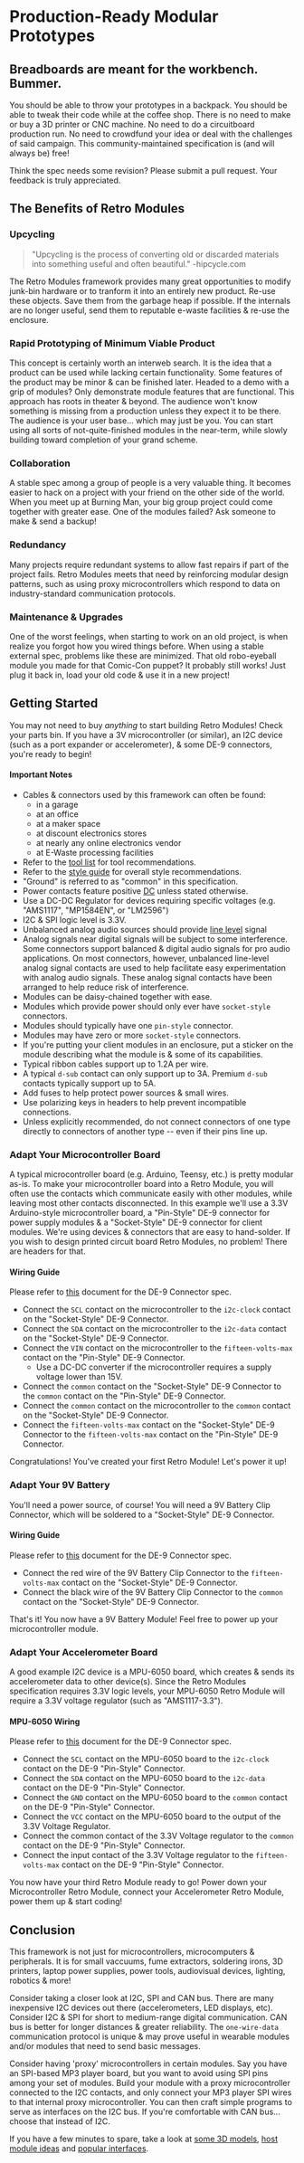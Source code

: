 # Production-Ready Modular Prototypes

## Breadboards are meant for the workbench. Bummer.
You should be able to throw your prototypes in a backpack. You should be able
to tweak their code while at the coffee shop. There is no need to make or buy a
3D printer or CNC machine. No need to do a circuitboard production run. No need
to crowdfund your idea or deal with the challenges of said campaign.
This community-maintained specification is (and will always be) free!

Think the spec needs some revision? Please submit a pull request.
Your feedback is truly appreciated.

## The Benefits of Retro Modules
### Upcycling
> "Upcycling is the process of converting old or discarded materials into
  something useful and often beautiful."
  -hipcycle.com

The Retro Modules framework provides many great opportunities to modify
junk-bin hardware or to tranform it into an entirely new product. Re-use these
objects. Save them from the garbage heap if possible. If the internals are no
longer useful, send them to reputable e-waste facilities & re-use the enclosure.

### Rapid Prototyping of Minimum Viable Product
This concept is certainly worth an interweb search. It is the idea that a
product can be used while lacking certain functionality. Some features of the
product may be minor & can be finished later. Headed to a demo with a grip of
modules? Only demonstrate module features that are functional.
This approach has roots in theater & beyond. The audience won't know something
is missing from a production unless they expect it to be there. The audience is
your user base... which may just be you. You can start using all sorts of
not-quite-finished modules in the near-term, while slowly building toward
completion of your grand scheme.

### Collaboration
A stable spec among a group of people is a very valuable thing. It becomes
easier to hack on a project with your friend on the other side of the world.
When you meet up at Burning Man, your big group project could come together
with greater ease. One of the modules failed? Ask someone to make & send a
backup!

### Redundancy
Many projects require redundant systems to allow fast repairs if part of the
project fails. Retro Modules meets that need by reinforcing modular design
patterns, such as using proxy microcontrollers which respond to data on
industry-standard communication protocols.

### Maintenance & Upgrades
One of the worst feelings, when starting to work on an old project, is when
realize you forgot how you wired things before. When using a stable external
spec, problems like these are minimized. That old robo-eyeball module you made
for that Comic-Con puppet? It probably still works! Just plug it back in, load
your old code & use it in a new project!

## Getting Started
You may not need to buy _anything_ to start building Retro Modules! Check your
parts bin. If you have a 3V microcontroller (or similar), an I2C device (such
as a port expander or accelerometer), & some DE-9 connectors, you're ready to
begin!

#### Important Notes
* Cables & connectors used by this framework can often be found:
    * in a garage
    * at an office
    * at a maker space
    * at discount electronics stores
    * at nearly any online electronics vendor
    * at E-Waste processing facilities
* Refer to the [tool list](tools.yaml) for tool recommendations.
* Refer to the [style guide](style-guide.yaml) for overall style recommendations.
* "Ground" is referred to as "common" in this specification. 
* Power contacts feature positive [DC](definitions/direct-current.yaml) unless stated otherwise.
* Use a DC-DC Regulator for devices requiring specific voltages (e.g. "AMS1117", "MP1584EN", or "LM2596")
* I2C & SPI logic level is 3.3V.
* Unbalanced analog audio sources should provide [line level](https://en.wikipedia.org/wiki/Line_level) signal
* Analog signals near digital signals will be subject to some interference.
  Some connectors support balanced & digital audio signals for pro audio
  applications. On most connectors, however, unbalanced line-level analog
  signal contacts are used to help facilitate easy experimentation with analog
  audio signals. These analog signal contacts have been arranged to help reduce
  risk of interference.
* Modules can be daisy-chained together with ease.
* Modules which provide power should only ever have `socket-style` connectors.
* Modules should typically have one `pin-style` connector.
* Modules may have zero or more `socket-style` connectors.
* If you're putting your client modules in an enclosure, put a sticker on the
  module describing what the module is & some of its capabilities.
* Typical ribbon cables support up to 1.2A per wire.
* A typical `d-sub` contact can only support up to 3A. Premium `d-sub` contacts
  typically support up to 5A.
* Add fuses to help protect power sources & small wires.
* Use polarizing keys in headers to help prevent incompatible connections.
* Unless explicitly recommended, do not connect connectors of one type directly
  to connectors of another type -- even if their pins line up.

### Adapt Your Microcontroller Board
A typical microcontroller board (e.g. Arduino, Teensy, etc.) is pretty modular
as-is. To make your microcontroller board into a Retro Module, you will often
use the contacts which communicate easily with other modules, while leaving
most other contacts disconnected. In this example we'll use a 3.3V
Arduino-style microcontroller board, a "Pin-Style" DE-9 connector for power
supply modules & a "Socket-Style" DE-9 connector for client modules. We're
using devices & connectors that are easy to hand-solder. If you wish to design
printed circuit board Retro Modules, no problem! There are headers for that.

#### Wiring Guide
Please refer to [this](connectors/dsub-de-9/dsub-de-9.yaml) document for the DE-9 Connector spec.

* Connect the `SCL` contact on the microcontroller to the `i2c-clock` contact on the "Socket-Style" DE-9 Connector.
* Connect the `SDA` contact on the microcontroller to the `i2c-data` contact on the "Socket-Style" DE-9 Connector.
* Connect the `VIN` contact on the microcontroller to the `fifteen-volts-max` contact on the "Pin-Style" DE-9 Connector.
  * Use a DC-DC converter if the microcontroller requires a supply voltage lower than 15V.
* Connect the `common` contact on the "Socket-Style" DE-9 Connector to the `common` contact on the "Pin-Style" DE-9 Connector.
* Connect the `common` contact on the microcontroller to the `common` contact on the "Socket-Style" DE-9 Connector.
* Connect the `fifteen-volts-max` contact on the "Socket-Style" DE-9 Connector to the `fifteen-volts-max` contact on the "Pin-Style" DE-9 Connector.

Congratulations! You've created your first Retro Module! Let's power it up!

### Adapt Your 9V Battery
You'll need a power source, of course! You will need a 9V Battery Clip Connector,
which will be soldered to a "Socket-Style" DE-9 Connector.

#### Wiring Guide
Please refer to [this](connectors/dsub-de-9/dsub-de-9.yaml) document for the DE-9 Connector spec.

* Connect the red wire of the 9V Battery Clip Connector to the `fifteen-volts-max` contact on the "Socket-Style" DE-9 Connector.
* Connect the black wire of the 9V Battery Clip Connector to the `common` contact on the "Socket-Style" DE-9 Connector.

That's it! You now have a 9V Battery Module! Feel free to power up your microcontroller module. 

### Adapt Your Accelerometer Board
A good example I2C device is a MPU-6050 board, which creates & sends its
accelerometer data to other device(s). Since the Retro Modules specification
requires 3.3V logic levels, your MPU-6050 Retro Module will require a 3.3V
voltage regulator (such as "AMS1117-3.3").

#### MPU-6050 Wiring
Please refer to [this](connectors/dsub-de-9/dsub-de-9.yaml) document for the DE-9 Connector spec.

* Connect the `SCL` contact on the MPU-6050 board to the `i2c-clock` contact on the DE-9 "Pin-Style" Connector.
* Connect the `SDA` contact on the MPU-6050 board to the `i2c-data` contact on the DE-9 "Pin-Style" Connector.
* Connect the `GND` contact on the MPU-6050 board to the `common` contact on the DE-9 "Pin-Style" Connector.
* Connect the `VCC` contact on the MPU-6050 board to the output of the 3.3V Voltage Regulator.
* Connect the common contact of the 3.3V Voltage regulator to the `common` contact on the DE-9 "Pin-Style" Connector.
* Connect the input contact of the 3.3V Voltage regulator to the `fifteen-volts-max` contact on the DE-9 "Pin-Style" Connector.

You now have your third Retro Module ready to go! Power down your
Microcontroller Retro Module, connect your Accelerometer Retro Module, power
them up & start coding!

## Conclusion
This framework is not just for microcontrollers, microcomputers & peripherals.
It is for small vaccuums, fume extractors, soldering irons, 3D printers, laptop
power supplies, power tools, audiovisual devices, lighting, robotics & more!

Consider taking a closer look at I2C, SPI and CAN bus. There are many
inexpensive I2C devices out there (accelerometers, LED displays, etc).
Consider I2C & SPI for short to medium-range digital communication. CAN bus
is better for longer distances & greater reliability. The `one-wire-data`
communication protocol is unique & may prove useful in wearable modules and/or
modules that need to send basic messages.

Consider having 'proxy' microcontrollers in certain modules. Say you have an
SPI-based MP3 player board, but you want to avoid using SPI pins among your set
of modules. Build your module with a proxy microcontroller connected to the I2C
contacts, and only connect your MP3 player SPI wires to that internal proxy
microcontroller. You can then craft simple programs to serve as interfaces on
the I2C bus. If you're comfortable with CAN bus... choose that instead of I2C.

If you have a few minutes to spare, take a look at [some 3D models](models),
[host module ideas](modules/host) and [popular interfaces](connectors).
